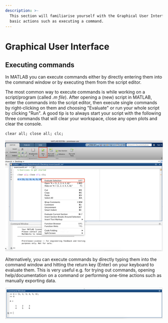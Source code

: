 ```yaml
---
description: >-
  This section will familiarise yourself with the Graphical User Interface and
  basic actions such as executing a command.
---
```


# Graphical User Interface

## Executing commands

In MATLAB you can execute commands either by directly entering them into the command window or by executing them from the script editor.

The most common way to execute commands is while working on a script/program \(called _.m file_\). After opening a \(new\) script in MATLAB, enter the commands into the script editor, then execute single commands by right-clicking on them and choosing "Evaluate" or run your whole script by clicking "Run". A good tip is to always start your script with the following three commands that will clear your workspace, close any open plots and clear the console.

```text
clear all; close all; clc;
```

![Executing a command from the script editor](../.gitbook/assets/executing-commands.png)

Alternatively, you can execute commands by directly typing them into the command window and hitting the return key \(Enter\) on your keyboard to evaluate them. This is very useful e.g. for trying out commands, opening help/documentation on a command or performing one-time actions such as manually exporting data.

![Executing a command from the Command Window](../.gitbook/assets/command-window.png)



